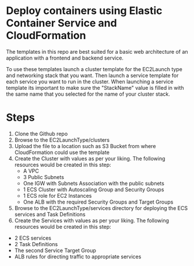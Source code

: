 # Deploy containers using Elastic Container Service and CloudFormation

The templates in this repo are best suited for a basic web architecture of an application with a frontend and backend service.

To use these templates launch a cluster template for the EC2Launch type and networking stack that you want. Then launch a service template for each service you want to run in the cluster. When launching a service template its important to make sure the "StackName" value is filled in with the same name that you selected for the name of your cluster stack.

# Steps

1. Clone the Github repo
2. Browse to the EC2LaunchType/clusters
3. Upload the file to a location such as S3 Bucket from where CloudFormation could use the template
4. Create the Cluster with values as per your liking. The following resources would be created in this step:
   - A VPC
   - 3 Public Subnets
   - One IGW with Subnets Association with the public subnets
   - 1 ECS Cluster with Autoscaling Group and Security Groups
   - 1 ECS role for EC2 Instances
   - One ALB with the required Security Groups and Target Groups
 5. Browse to the EC2LaunchType/services directory for deploying the ECS services and Task Definitions
 6. Create the Services with values as per your liking. The following resources would be created in this step:
   - 2 ECS services
   - 2 Task Definitions
   - The second Service Target Group
   - ALB rules for directing traffic to appropriate services
  
